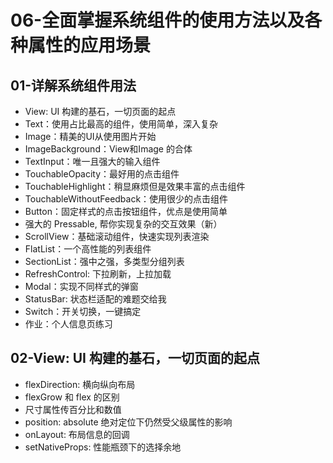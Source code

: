 # 06-全面掌握系统组件的使用方法以及各种属性的应用场景

## 01-详解系统组件用法

* View: UI 构建的基石，一切页面的起点
* Text：使用占比最高的组件，使用简单，深入复杂
* Image：精美的UI从使用图片开始
* ImageBackground：View和Image 的合体
* TextInput：唯一且强大的输入组件
* TouchableOpacity：最好用的点击组件
* TouchableHighlight：稍显麻烦但是效果丰富的点击组件
* TouchableWithoutFeedback：使用很少的点击组件
* Button：固定样式的点击按钮组件，优点是使用简单
* 强大的 Pressable, 帮你实现复杂的交互效果（新）
* ScrollView：基础滚动组件，快速实现列表渲染
* FlatList：一个高性能的列表组件
* SectionList：强中之强，多类型分组列表
* RefreshControl: 下拉刷新，上拉加载
* Modal：实现不同样式的弹窗
* StatusBar: 状态栏适配的难题交给我
* Switch：开关切换，一键搞定
* 作业：个人信息页练习

## 02-View: UI 构建的基石，一切页面的起点

* flexDirection: 横向纵向布局
* flexGrow 和 flex 的区别
* 尺寸属性传百分比和数值
* position: absolute 绝对定位下仍然受父级属性的影响
* onLayout: 布局信息的回调
* setNativeProps: 性能瓶颈下的选择余地

